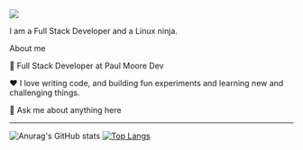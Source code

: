 <img src="https://i.pinimg.com/originals/c8/26/2c/c8262c1c2fd50264f174b92203a2d18b.jpg">
  
I am a Full Stack Developer and a Linux ninja. 

About me

💼 Full Stack Developer at Paul Moore Dev

❤️ I love writing code, and building fun experiments and learning new and challenging things.

💬 Ask me about anything here

___________________________________________________________________________________________________________________________________________________________________________________
![Anurag's GitHub stats](https://github-readme-stats.vercel.app/api?username=paulmooredev&show_icons=true&theme=onedark)
[![Top Langs](https://github-readme-stats.vercel.app/api/top-langs/?username=paulmooredev&layout=compact)](https://github.com/paulmooredev/github-readme-stats)


<div>
  
  <d/>



<!---
paulmooredev/paulmooredev is a ✨ special ✨ repository because its `README.md` (this file) appears on your GitHub profile.
You can click the Preview link to take a look at your changes.
--->

